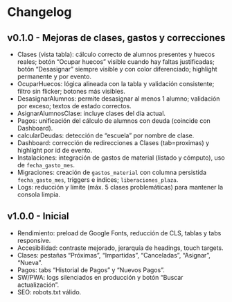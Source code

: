 # Changelog

## v0.1.0 - Mejoras de clases, gastos y correcciones

- Clases (vista tabla): cálculo correcto de alumnos presentes y huecos reales; botón “Ocupar huecos” visible cuando hay faltas justificadas; botón “Desasignar” siempre visible y con color diferenciado; highlight permanente y por evento.
- OcuparHuecos: lógica alineada con la tabla y validación consistente; filtro sin flicker; botones más visibles.
- DesasignarAlumnos: permite desasignar al menos 1 alumno; validación por exceso; textos de estado correctos.
- AsignarAlumnosClase: incluye clases del día actual.
- Pagos: unificación del cálculo de alumnos con deuda (coincide con Dashboard).
- calcularDeudas: detección de “escuela” por nombre de clase.
- Dashboard: corrección de redirecciones a Clases (tab=proximas) y highlight por id de evento.
- Instalaciones: integración de gastos de material (listado y cómputo), uso de `fecha_gasto_mes`.
- Migraciones: creación de `gastos_material` con columna persistida `fecha_gasto_mes`, triggers e índices; `liberaciones_plaza`.
- Logs: reducción y límite (máx. 5 clases problemáticas) para mantener la consola limpia.

## v1.0.0 - Inicial

- Rendimiento: preload de Google Fonts, reducción de CLS, tablas y tabs responsive.
- Accesibilidad: contraste mejorado, jerarquía de headings, touch targets.
- Clases: pestañas “Próximas”, “Impartidas”, “Canceladas”, “Asignar”, “Nueva”.
- Pagos: tabs “Historial de Pagos” y “Nuevos Pagos”.
- SW/PWA: logs silenciados en producción y botón “Buscar actualización”.
- SEO: robots.txt válido.
